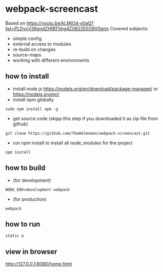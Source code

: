 # webpack-screencast
Based on https://youtu.be/kLMjOd-x0aQ?list=PLDyvV36pndZHfBThhg4Z0822EEG9VGenn
Covered subjects:
+ simple config
+ external access to modules
+ re-build on changes
+ source-maps
+ working with different environments

## how to install
+ install node.js
https://nodejs.org/en/download/package-manager/
or
https://nodejs.org/en/
+ install npm globally
```
sudo npm install npm -g
```
+ get source code (skipp this step if you downloaded it as zip file from github)
```
git clone https://github.com/TheHelmsman/webpack-screencast.git
```
+ run npm install to install all node_modules for the project
```
npm install
```

## how to build 
+ (for development)
```
NODE_ENV=development webpack
```
+ (for production)
```
webpack
```

## how to run
```
static &
```

## view in browser
http://127.0.0.1:8080/home.html
